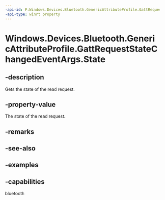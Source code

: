 ```yaml
---
-api-id: P:Windows.Devices.Bluetooth.GenericAttributeProfile.GattRequestStateChangedEventArgs.State
-api-type: winrt property
---
```


<!-- Property syntax.
public GattRequestState State { get; }
-->

# Windows.Devices.Bluetooth.GenericAttributeProfile.GattRequestStateChangedEventArgs.State

## -description
Gets the state of the read request.

## -property-value
The state of the read request.

## -remarks

## -see-also

## -examples


## -capabilities
bluetooth
